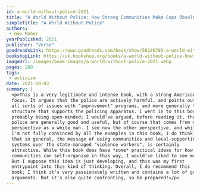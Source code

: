 ```yaml
---
id: a-world-without-police-2021
title: "A World Without Police: How Strong Communities Make Cops Obsolete"
simpleTitle: "A World Without Police"
authors:
 - Geo Maher
yearPublished: 2021
publisher: "Verso"
goodreadsLink: https://www.goodreads.com/book/show/58186785-a-world-without-police
bookshopLink: https://uk.bookshop.org/books/a-world-without-police-how-strong-communities-make-cops-obsolete/9781839760051
imageUrl: /images/book-images/a-world-without-police-2021.webp
pages: 288
tags:
 - activism
date: 2021-10-03
summary: |
  <p>This is a very legitimate and intense book, with a strong American
  focus. It argues that the police are actively harmful, and points out
  all sorts of issues with "improvement" programs, and more generally the
  structure that supports the policing apparatus. I went in to this book
  probably being open-minded; I would've argued, before reading it, that
  police are generally good and useful, but of course that comes from my
  perspective as a white man. I see now the other perspective, and while
  I'm not fully convinced by all the examples in this book; I do think
  that in general, the message of using communities and local-supporting
  systems over the state-managed "violence workers", is certainly
  attractive. While this book does have *some* practical ideas for how
  communities can self-organise in this way, I would've liked to see more.
  But I suppose this idea is just developing, and this was my first
  entrypoint into this kind of thinking. Overall, I do recommend this
  book; I think it's very passionately written and contains a lot of good
  arguments. But it's also quite confronting, so be prepared!</p>
---
```


